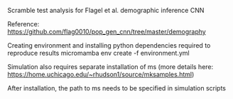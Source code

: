 Scramble test analysis for Flagel et al. demographic inference CNN

Reference:
https://github.com/flag0010/pop_gen_cnn/tree/master/demography

Creating environment and installing python dependencies required to reproduce results
micromamba env create -f environment.yml

Simulation also requires separate installation of ms (more details here: https://home.uchicago.edu/~rhudson1/source/mksamples.html)

After installation, the path to ms needs to be specified in simulation scripts